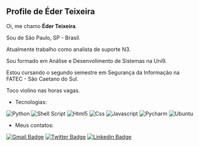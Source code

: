 ## Profile de Éder Teixeira

Oi, me chamo **Éder Teixeira**.

Sou de São Paulo, SP - Brasil.

Atualmente trabalho como analista de suporte N3.

Sou formado em Análise e Desenvolimento de Sistemas na Uni9.

Estou cursando o segundo semestre em Segurança da Informação na FATEC - São Caetano do Sul. 

Toco violino nas horas vagas.

* Tecnologias:

![Python](https://img.shields.io/badge/Python-14354C?style=for-the-badge&logo=python&logoColor=white)
![Shell Script](https://img.shields.io/badge/Shell_Script-121011?style=for-the-badge&logo=gnu-bash&logoColor=white)
![Html5](https://img.shields.io/badge/HTML5-E34F26?style=for-the-badge&logo=html5&logoColor=white)
![Css](https://img.shields.io/badge/CSS3-1572B6?style=for-the-badge&logo=css3&logoColor=white)
![Javascript](https://img.shields.io/badge/JavaScript-F7DF1E?style=for-the-badge&logo=javascript&logoColor=black)
![Pycharm](https://user-images.githubusercontent.com/48259330/132108039-90dffd61-2ce0-4874-b24b-9de9e8597939.png)
![Ubuntu](https://img.shields.io/badge/Ubuntu-E95420?style=for-the-badge&logo=ubuntu&logoColor=white) 


* Meus contatos:

[![Gmail Badge](https://img.shields.io/badge/Gmail-D14836?style=for-the-badge&logo=gmail&logoColor=white)](mailto:ccbeder@gmail.com)
[![Twitter Badge](https://img.shields.io/badge/Twitter-1DA1F2?style=for-the-badge&logo=twitter&logoColor=white)](https://twitter.com/heavyeder)
[![Linkedin Badge](https://img.shields.io/badge/LinkedIn-0077B5?style=for-the-badge&logo=linkedin&logoColor=white)](https://www.linkedin.com/in/teixeiraeder/)
